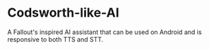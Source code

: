 # Codsworth-like-AI
A Fallout's inspired AI assistant that can be used on Android and is responsive to both TTS and STT.
